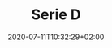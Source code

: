 ---
title: "Serie D"
date: 2020-07-11T10:32:29+02:00
foto: ""
giocatori:
    - jorge-gutierrez
coach: []
categorie: serie-d
stagione: 2020-2021
---